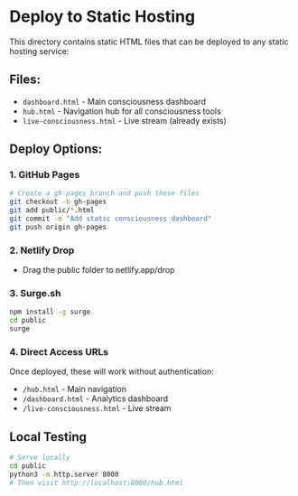 # Deploy to Static Hosting

This directory contains static HTML files that can be deployed to any static hosting service:

## Files:

- `dashboard.html` - Main consciousness dashboard
- `hub.html` - Navigation hub for all consciousness tools
- `live-consciousness.html` - Live stream (already exists)

## Deploy Options:

### 1. GitHub Pages

```bash
# Create a gh-pages branch and push these files
git checkout -b gh-pages
git add public/*.html
git commit -m "Add static consciousness dashboard"
git push origin gh-pages
```

### 2. Netlify Drop

- Drag the public folder to netlify.app/drop

### 3. Surge.sh

```bash
npm install -g surge
cd public
surge
```

### 4. Direct Access URLs

Once deployed, these will work without authentication:

- `/hub.html` - Main navigation
- `/dashboard.html` - Analytics dashboard
- `/live-consciousness.html` - Live stream

## Local Testing

```bash
# Serve locally
cd public
python3 -m http.server 8000
# Then visit http://localhost:8000/hub.html
```
